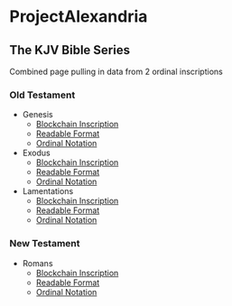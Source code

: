 # ProjectAlexandria

## The KJV Bible Series

Combined page pulling in data from 2 ordinal inscriptions 

### Old Testament
- Genesis
    - [Blockchain Inscription](https://www.blockchain.com/btc/tx/TRANSACTION_ID)
    - [Readable Format](https://link_to_readable_format.com)
    - [Ordinal Notation](https://link_to_ordinal.com)
- Exodus
    - [Blockchain Inscription](https://www.blockchain.com/btc/tx/TRANSACTION_ID)
    - [Readable Format](https://link_to_readable_format.com)
    - [Ordinal Notation](https://link_to_ordinal.com)
- Lamentations
    - [Blockchain Inscription](https://www.blockchain.com/btc/tx/TRANSACTION_ID)
    - [Readable Format](https://link_to_readable_format.com)
    - [Ordinal Notation](https://link_to_ordinal.com)

### New Testament
- Romans
    - [Blockchain Inscription](https://www.blockchain.com/btc/tx/TRANSACTION_ID)
    - [Readable Format](https://link_to_readable_format.com)
    - [Ordinal Notation](https://link_to_ordinal.com)

